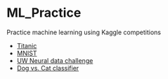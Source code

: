 # ML_Practice
Practice machine learning using Kaggle competitions
- [Titanic](https://github.com/taekjunkim/KaggleCompetitions/tree/master/Titanic)
- [MNIST](https://github.com/taekjunkim/KaggleCompetitions/tree/master/MNIST)
- [UW Neural data challenge](https://github.com/taekjunkim/KaggleCompetitions/tree/master/UW_NeuralDataChallenge)
- [Dog vs. Cat classifier](https://github.com/taekjunkim/KaggleCompetitions/tree/master/Dog_Cat_Classifier)
